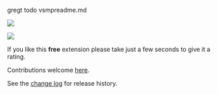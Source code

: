 [GitHubRepoPullRequestsURL]: https://github.com/GregTrevellick/AzureDevOpsAgileManifestoWidget/pulls

gregt todo vsmpreadme.md

![](screen0.png)

![](screen1.png)

If you like this **free** extension please take just a few seconds to give it a rating.

Contributions welcome [here][GitHubRepoPullRequestsURL].

See the [change log](CHANGELOG.md) for release history.
